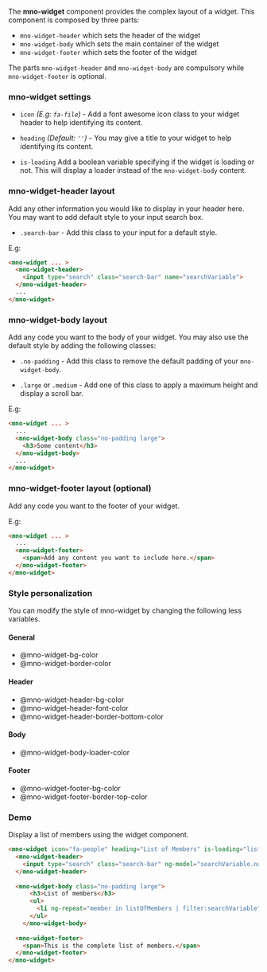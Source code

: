 The **mno-widget** component provides the complex layout of a widget.
This component is composed by three parts:

* `mno-widget-header` which sets the header of the widget
* `mno-widget-body` which sets the main container of the widget
* `mno-widget-footer` which sets the footer of the widget

The parts `mno-widget-header` and `mno-widget-body` are compulsory while `mno-widget-footer` is optional.

### mno-widget settings

* `icon`
  _(E.g: `fa-file`)_ -
  Add a font awesome icon class to your widget header to help identifying its content.

* `heading`
  _(Default: `''`)_ -
  You may give a title to your widget to help identifying its content.

* `is-loading`
  Add a boolean variable specifying if the widget is loading or not. 
  This will display a loader instead of the `mno-widget-body` content.
  
### mno-widget-header layout
Add any other information you would like to display in your header here. You may want to add default style to your input search box.

* `.search-bar` -
  Add this class to your input for a default style.

E.g:
``` html
<mno-widget ... >
  <mno-widget-header>
    <input type="search" class="search-bar" name="searchVariable">
  </mno-widget-header>
  ...
</mno-widget>
```

### mno-widget-body layout
Add any code you want to the body of your widget. You may also use the default style by adding the following classes:

* `.no-padding` -
  Add this class to remove the default padding of your `mno-widget-body`.

* `.large` or `.medium` -
  Add one of this class to apply a maximum height and display a scroll bar.

E.g:
``` html
<mno-widget ... >
  ...
  <mno-widget-body class="no-padding large">
    <h3>Some content</h3>
  </mno-widget-body>
  ...
</mno-widget>
```

### mno-widget-footer layout (optional)
Add any code you want to the footer of your widget. 

E.g:
``` html
<mno-widget ... >
  ...
  <mno-widget-footer>
    <span>Add any content you want to include here.</span>
  </mno-widget-footer>
</mno-widget>
```

### Style personalization
You can modify the style of mno-widget by changing the following less variables.

#### General
- @mno-widget-bg-color
- @mno-widget-border-color

#### Header
- @mno-widget-header-bg-color
- @mno-widget-header-font-color
- @mno-widget-header-border-bottom-color

#### Body
- @mno-widget-body-loader-color

#### Footer
- @mno-widget-footer-bg-color
- @mno-widget-footer-border-top-color


### Demo
Display a list of members using the widget component.

``` html
<mno-widget icon="fa-people" heading="List of Members" is-loading="listOfMembers.length > 0" >
  <mno-widget-header>
    <input type="search" class="search-bar" ng-model="searchVariable.name" placeholder="Search...">
  </mno-widget-header>
  
  <mno-widget-body class="no-padding large">
      <h3>List of members</h3>
      <ul>
        <li ng-repeat="member in listOfMembers | filter:searchVariable">{{member.name}} {{member.email}}<li>
      </ul>
    </mno-widget-body>
  
  <mno-widget-footer>
    <span>This is the complete list of members.</span>
  </mno-widget-footer>
</mno-widget>
```
